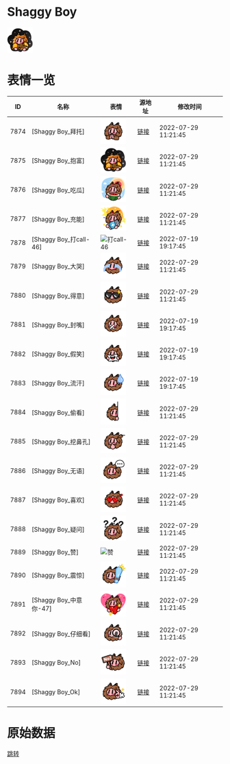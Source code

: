 # Shaggy Boy

<img src="./cover.png" height="60" alt="cover" />

# 表情一览

|ID|名称|表情|源地址|修改时间|
|----|----|----|----|----|
|7874|[Shaggy Boy_拜托]|<img src="./pic/007874_%5BShaggy Boy_拜托%5D.png" height="60" alt="拜托"/>|[链接](http://i0.hdslb.com/bfs/emote/92d5cf05b5dbbe6dc98594119f2972e0cbf89d66.png)|2022-07-29 11:21:45|
|7875|[Shaggy Boy_抱富]|<img src="./pic/007875_%5BShaggy Boy_抱富%5D.png" height="60" alt="抱富"/>|[链接](http://i0.hdslb.com/bfs/emote/530bd7a7c8d1f8b0a472721a172d3549fe68cc0b.png)|2022-07-29 11:21:45|
|7876|[Shaggy Boy_吃瓜]|<img src="./pic/007876_%5BShaggy Boy_吃瓜%5D.png" height="60" alt="吃瓜"/>|[链接](http://i0.hdslb.com/bfs/emote/2f8097e00686faea49b787a56b72c6a301dfe9a2.png)|2022-07-29 11:21:45|
|7877|[Shaggy Boy_充能]|<img src="./pic/007877_%5BShaggy Boy_充能%5D.png" height="60" alt="充能"/>|[链接](http://i0.hdslb.com/bfs/emote/764f1cf17c9766f4e5a0f5d7cbe0afde178d9a5f.png)|2022-07-29 11:21:45|
|7878|[Shaggy Boy_打call-46]|<img src="./pic/007878_%5BShaggy Boy_打call-46%5D.png" height="60" alt="打call-46"/>|[链接](http://i0.hdslb.com/bfs/emote/71e6f312d20c034f57b248a91c34e9878234aa3d.png)|2022-07-19 19:17:45|
|7879|[Shaggy Boy_大哭]|<img src="./pic/007879_%5BShaggy Boy_大哭%5D.png" height="60" alt="大哭"/>|[链接](http://i0.hdslb.com/bfs/emote/919b5bcf76492426157a06e606e31a73530229a8.png)|2022-07-29 11:21:45|
|7880|[Shaggy Boy_得意]|<img src="./pic/007880_%5BShaggy Boy_得意%5D.png" height="60" alt="得意"/>|[链接](http://i0.hdslb.com/bfs/emote/012b4fe10a5bd43a185cc6bd734dd3c3411f3910.png)|2022-07-29 11:21:45|
|7881|[Shaggy Boy_封嘴]|<img src="./pic/007881_%5BShaggy Boy_封嘴%5D.png" height="60" alt="封嘴"/>|[链接](http://i0.hdslb.com/bfs/emote/1a1755c5c87024fe2cb9e9667b56b9fa508062eb.png)|2022-07-19 19:17:45|
|7882|[Shaggy Boy_假笑]|<img src="./pic/007882_%5BShaggy Boy_假笑%5D.png" height="60" alt="假笑"/>|[链接](http://i0.hdslb.com/bfs/emote/12347db6a88e548b2e46bdd5f8223559299b2c27.png)|2022-07-19 19:17:45|
|7883|[Shaggy Boy_流汗]|<img src="./pic/007883_%5BShaggy Boy_流汗%5D.png" height="60" alt="流汗"/>|[链接](http://i0.hdslb.com/bfs/emote/3c047e948488c4010571f4f5a55c2454b8d4f646.png)|2022-07-19 19:17:45|
|7884|[Shaggy Boy_偷看]|<img src="./pic/007884_%5BShaggy Boy_偷看%5D.png" height="60" alt="偷看"/>|[链接](http://i0.hdslb.com/bfs/emote/0dedeed2b6bb8fd06edd7c7af2ac7bef2bb5493c.png)|2022-07-29 11:21:45|
|7885|[Shaggy Boy_挖鼻孔]|<img src="./pic/007885_%5BShaggy Boy_挖鼻孔%5D.png" height="60" alt="挖鼻孔"/>|[链接](http://i0.hdslb.com/bfs/emote/5bd96561513db47ad80b728d3199256290f6fed1.png)|2022-07-29 11:21:45|
|7886|[Shaggy Boy_无语]|<img src="./pic/007886_%5BShaggy Boy_无语%5D.png" height="60" alt="无语"/>|[链接](http://i0.hdslb.com/bfs/emote/362b2357ef9ba147942ac9dd3ddf42a4ef00a247.png)|2022-07-29 11:21:45|
|7887|[Shaggy Boy_喜欢]|<img src="./pic/007887_%5BShaggy Boy_喜欢%5D.png" height="60" alt="喜欢"/>|[链接](http://i0.hdslb.com/bfs/emote/30875ab24ee97cc0893048715b35ca7a72a32d26.png)|2022-07-29 11:21:45|
|7888|[Shaggy Boy_疑问]|<img src="./pic/007888_%5BShaggy Boy_疑问%5D.png" height="60" alt="疑问"/>|[链接](http://i0.hdslb.com/bfs/emote/ea14f49d71fc78917fba0d9b2d29861ee7df17e1.png)|2022-07-29 11:21:45|
|7889|[Shaggy Boy_赞]|<img src="./pic/007889_%5BShaggy Boy_赞%5D.png" height="60" alt="赞"/>|[链接](http://i0.hdslb.com/bfs/emote/3c7bc50593ea0dd5f94794629d3892682a5a48ad.png)|2022-07-29 11:21:45|
|7890|[Shaggy Boy_震惊]|<img src="./pic/007890_%5BShaggy Boy_震惊%5D.png" height="60" alt="震惊"/>|[链接](http://i0.hdslb.com/bfs/emote/f11e26b21e4955a87539813761e31f7be8474985.png)|2022-07-29 11:21:45|
|7891|[Shaggy Boy_中意你-47]|<img src="./pic/007891_%5BShaggy Boy_中意你-47%5D.png" height="60" alt="中意你-47"/>|[链接](http://i0.hdslb.com/bfs/emote/e433030cb0dc584fbcd0eb855fbc2556ef8a105a.png)|2022-07-29 11:21:45|
|7892|[Shaggy Boy_仔细看]|<img src="./pic/007892_%5BShaggy Boy_仔细看%5D.png" height="60" alt="仔细看"/>|[链接](http://i0.hdslb.com/bfs/emote/0ce60099b865f53b766c73883b1081f15af92ca0.png)|2022-07-29 11:21:45|
|7893|[Shaggy Boy_No]|<img src="./pic/007893_%5BShaggy Boy_No%5D.png" height="60" alt="No"/>|[链接](http://i0.hdslb.com/bfs/emote/6ad57b5d39c31a09d28d9c8bcf945dfd1a409eef.png)|2022-07-29 11:21:45|
|7894|[Shaggy Boy_Ok]|<img src="./pic/007894_%5BShaggy Boy_Ok%5D.png" height="60" alt="Ok"/>|[链接](http://i0.hdslb.com/bfs/emote/b945481662854c78068a801b3444279c58770c51.png)|2022-07-29 11:21:45|

# 原始数据

[跳转](./raw.json)


